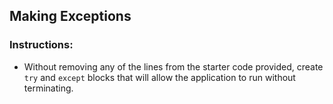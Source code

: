 ## Making Exceptions

### Instructions:

* Without removing any of the lines from the starter code provided, create `try` and `except` blocks that will allow the application to run without terminating.
